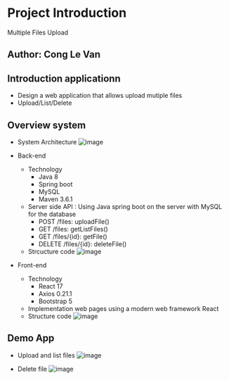 # Project Introduction
Multiple Files Upload
## Author: Cong Le Van

## Introduction applicationn
* Design a web application that allows upload mutiple files
* Upload/List/Delete


## Overview system

* System Architecture
![image](https://user-images.githubusercontent.com/17917747/131217705-cfb6595c-b4d7-4136-a45e-be046eb2b43a.png)

* Back-end 
  * Technology 
    * Java 8 
    * Spring boot 
    * MySQL 
    * Maven 3.6.1
  * Server side API : Using Java spring boot on the server with MySQL for the database 
    * POST /files: uploadFile()
    * GET  /files: getListFiles()
    * GET /files/{id}: getFile()
    * DELETE /files/{id}: deleteFile()
  * Strcucture code 
  ![image](https://user-images.githubusercontent.com/17917747/131217749-efe8916c-9206-4541-94d4-d82946dbd566.png)

  
* Front-end 
  * Technology 
    * React 17
    * Axios 0.21.1
    * Bootstrap 5
  * Implementation web pages using a modern web framework React
  * Structure code 
  ![image](https://user-images.githubusercontent.com/17917747/131217763-dc7c2d6a-0329-414a-9ba2-463cc9d6c2f4.png)

## Demo App 
* Upload and list files
  ![image](https://user-images.githubusercontent.com/17917747/131217827-50a422ff-a803-40a3-a2a2-71c9bd16e300.png)

* Delete file
 ![image](https://user-images.githubusercontent.com/17917747/131217803-393b9a43-2806-4c94-a94a-26ec2b2f0425.png)



